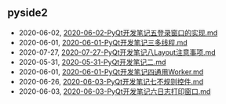 ##  pyside2
* 2020-06-02, [2020-06-02-PyQt开发笔记五登录窗口的实现.md](../posts/2020-06-02-PyQt开发笔记五登录窗口的实现.md)
* 2020-06-01, [2020-06-01-PyQt开发笔记三多线程.md](../posts/2020-06-01-PyQt开发笔记三多线程.md)
* 2020-07-27, [2020-07-27-PyQt开发笔记八Layout注意事项.md](../posts/2020-07-27-PyQt开发笔记八Layout注意事项.md)
* 2020-05-31, [2020-05-31-PyQt开发笔记二.md](../posts/2020-05-31-PyQt开发笔记二.md)
* 2020-06-01, [2020-06-01-PyQt开发笔记四通用Worker.md](../posts/2020-06-01-PyQt开发笔记四通用Worker.md)
* 2020-06-26, [2020-06-03-PyQt开发笔记七不规则控件.md](../posts/2020-06-03-PyQt开发笔记七不规则控件.md)
* 2020-06-03, [2020-06-03-PyQt开发笔记六日志打印窗口.md](../posts/2020-06-03-PyQt开发笔记六日志打印窗口.md)